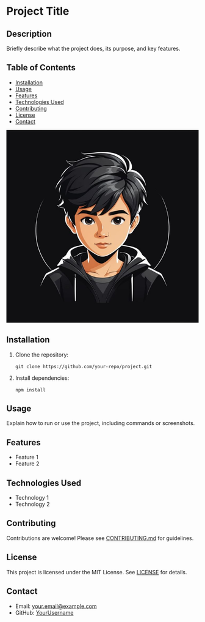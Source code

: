 
<body>
 <h1>Project Title</h1>

 <h2>Description</h2>
    <p>Briefly describe what the project does, its purpose, and key features.</p>

 <h2>Table of Contents</h2>
    <ul>
        <li><a href="#installation">Installation</a></li>
        <li><a href="#usage">Usage</a></li>
        <li><a href="#features">Features</a></li>
        <li><a href="#technologies-used">Technologies Used</a></li>
        <li><a href="#contributing">Contributing</a></li>
        <li><a href="#license">License</a></li>
        <li><a href="#contact">Contact</a></li>
    </ul>

<img src="./image/logo.jpg">
  <h2 id="installation">Installation</h2>
    <ol>
        <li>Clone the repository:
            <pre><code>git clone https://github.com/your-repo/project.git</code></pre>
        </li>
        <li>Install dependencies:
            <pre><code>npm install</code></pre>
        </li>
    </ol>

 <h2 id="usage">Usage</h2>
    <p>Explain how to run or use the project, including commands or screenshots.</p>

 <h2 id="features">Features</h2>
    <ul>
        <li>Feature 1</li>
        <li>Feature 2</li>
    </ul>

  <h2 id="technologies-used">Technologies Used</h2>
    <ul>
        <li>Technology 1</li>
        <li>Technology 2</li>
    </ul>

  <h2 id="contributing">Contributing</h2>
    <p>Contributions are welcome! Please see <a href="CONTRIBUTING.md">CONTRIBUTING.md</a> for guidelines.</p>

  <h2 id="license">License</h2>
    <p>This project is licensed under the MIT License. See <a href="LICENSE">LICENSE</a> for details.</p>

   <h2 id="contact">Contact</h2>
    <ul>
        <li>Email: <a href="mailto:your.email@example.com">your.email@example.com</a></li>
        <li>GitHub: <a href="https://github.com/YourUsername" target="_blank">YourUsername</a></li>
    </ul>

</body>

